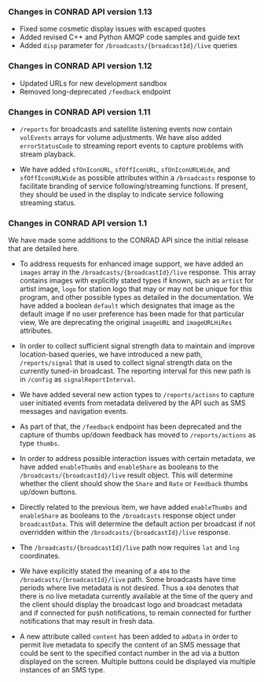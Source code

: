 ### Changes in CONRAD API version 1.13

* Fixed some cosmetic display issues with escaped quotes
* Added revised C++ and Python AMQP code samples and guide text
* Added `disp` parameter for `/broadcasts/{broadcastId}/live` queries

### Changes in CONRAD API version 1.12

* Updated URLs for new development sandbox
* Removed long-deprecated `/feedback` endpoint

### Changes in CONRAD API version 1.11

* `/reports` for broadcasts and satellite listening events now contain `volEvents` arrays for volume adjustments. We have also added `errorStatusCode` to streaming report events to capture problems with stream playback.

* We have added `sfOnIconURL`, `sfOffIconURL`, `sfOnIconURLWide`, and `sfOffIconURLWide` as possible attributes within a `/broadcasts` response to facilitate branding of service following/streaming functions. If present, they should be used in the display to indicate service following streaming status.

### Changes in CONRAD API version 1.1

We have made some additions to the CONRAD API since the initial release that are detailed here.

* To address requests for enhanced image support, we have added an `images` array in the `/broadcasts/{broadcastId}/live` response. This array contains images with explicitly stated types if known, such as `artist` for artist image, `logo` for station logo that may or may not be unique for this program, and other possible types as detailed in the documentation. We have added a boolean `default` which designates that image as the default image if no user preference has been made for that particular view, We are deprecating the original `imageURL` and `imageURLHiRes` attributes.

* In order to collect sufficient signal strength data to maintain and improve location-based queries, we have introduced a new path, `/reports/signal` that is used to collect signal strength data on the currently tuned-in broadcast. The reporting interval for this new path is in `/config` as `signalReportInterval`.
 
* We have added several new action types to `/reports/actions` to capture user initiated events from metadata delivered by the API such as SMS messages and navigation events.
 
* As part of that, the `/feedback` endpoint has been deprecated and the capture of thumbs up/down feedback has moved to `/reports/actions` as type `thumbs`.

* In order to address possible interaction issues with certain metadata, we have added `enableThumbs` and `enableShare` as booleans to the `/broadcasts/{broadcastId}/live` result object. This will determine whether the client should show the `Share` and `Rate` or `Feedback` thumbs up/down buttons.
 
* Directly related to the previous item, we have added `enableThumbs` and `enableShare` as booleans to the `/broadcasts` response object under `broadcastData`. This will determine the default action per broadcast if not overridden within the `/broadcasts/{broadcastId}/live` response.

* The `/broadcasts/{broadcastId}/live` path now requires `lat` and `lng` coordinates.
 
* We have explicitly stated the meaning of a `404` to the `/broadcasts/{broadcastId}/live` path. Some broadcasts have time periods where live metadata is not desired. Thus a `404` denotes that there is no live metadata currently available at the time of the query and the client should display the broadcast logo and broadcast metadata and if connected for push notifications, to remain connected for further notifications that may result in fresh data. 
 
* A new attribute called `content` has been added to `adData` in order to permit live metadata to specify the content of an SMS message that could be sent to the specified contact number in the ad via a button displayed on the screen. Multiple buttons could be displayed via multiple instances of an SMS type.

